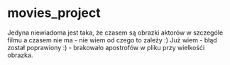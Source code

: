 # movies_project
Jedyna niewiadoma jest taka, że czasem są obrazki aktorów w szczególe filmu a czasem nie ma - nie wiem od czego to zależy :)
Już wiem - błąd został poprawiony :) - brakowało apostrofów w pliku przy wielkośći obrazka.